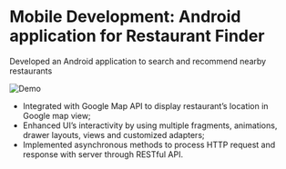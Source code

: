 # Mobile Development: Android application for Restaurant Finder

Developed an Android application to search and recommend nearby restaurants

![Demo](https://github.com/paige0426/AndroidDevelopment/app/src/main/res/drawable/demo.gif)
 * Integrated with Google Map API to display restaurant’s location in Google map view;
 * Enhanced UI’s interactivity by using multiple fragments, animations, drawer layouts, views and customized adapters;
 * Implemented asynchronous methods to process HTTP request and response with server through RESTful API.
